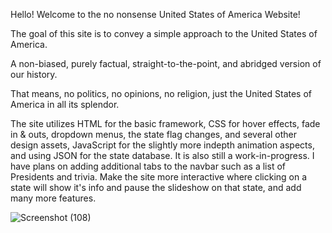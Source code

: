 Hello! Welcome to the no nonsense United States of America Website!

The goal of this site is to convey a simple approach to the United States of America. 

A non-biased, purely factual, straight-to-the-point, and abridged version of our history.

That means, no politics, no opinions, no religion, just the United States of America in all its splendor. 

The site utilizes HTML for the basic framework, CSS for hover effects, fade in & outs, dropdown menus, the state flag changes, and several other design assets, JavaScript for the slightly more indepth animation aspects, and using JSON for the state database. It is also still a work-in-progress. I have plans on adding additional tabs to the navbar such as a list of Presidents and trivia. Make the site more interactive where clicking on a state will show it's info and pause the slideshow on that state, and add many more features. 

![Screenshot (108)](https://user-images.githubusercontent.com/67118137/122949629-d2f0c580-d349-11eb-9240-5907f3707681.png)
